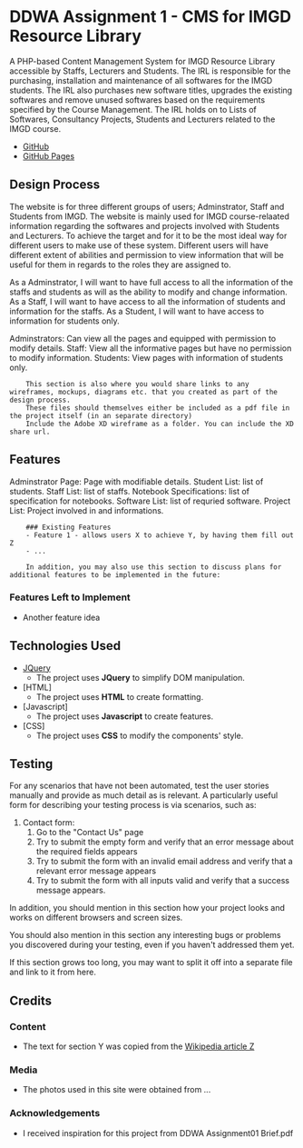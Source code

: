 # DDWA Assignment 1 - CMS for IMGD Resource Library

A PHP-based Content Management System for IMGD Resource Library accessible by Staffs, Lecturers and Students. The IRL is responsible for the purchasing, installation and maintenance of all softwares for the IMGD students. The IRL also purchases new software titles, upgrades the existing softwares and remove unused softwares based on the requirements specified by the Course Management. The IRL holds on to Lists of Softwares, Consultancy Projects, Students and Lecturers related to the IMGD course. 

- [GitHub](https://github.com/osshiya/DME-Assignment-1.git)
- [GitHub Pages](https://osshiya.github.io/DDWA-Assignment-1/)

## Design Process
The website is for three different groups of users; Adminstrator, Staff and Students from IMGD. The website is mainly used for IMGD course-relaated information regarding the softwares and projects involved with Students and Lecturers. To achieve the target and for it to be the most ideal way for different users to make use of these system. Different users will have different extent of abilities and permission to view information that will be useful for them in regards to the roles they are assigned to.

 As a Adminstrator, I will want to have full access to all the information of the staffs and students as will as the ability to modify and change information.
 As a Staff, I will want to have access to all the information of students and information for the staffs.
 As a Student, I will want to have access to information for students only.

Adminstrators: Can view all the pages and equipped with permission to modify details.
Staff: View all the informative pages but have no permission to modify information.
Students: View pages with information of students only.

        This section is also where you would share links to any wireframes, mockups, diagrams etc. that you created as part of the design process. 
        These files should themselves either be included as a pdf file in the project itself (in an separate directory)
        Include the Adobe XD wireframe as a folder. You can include the XD share url. 

## Features
Adminstrator Page: Page with modifiable details.
Student List: list of students.
Staff List: list of staffs.
Notebook Specifications: list of specification for notebooks.
Software List: list of requried software.
Project List: Project involved in and informations.
 
        ### Existing Features
        - Feature 1 - allows users X to achieve Y, by having them fill out Z
        - ...

        In addition, you may also use this section to discuss plans for additional features to be implemented in the future:

### Features Left to Implement
- Another feature idea

## Technologies Used
- [JQuery](https://jquery.com)
    - The project uses **JQuery** to simplify DOM manipulation.
- [HTML]
    - The project uses **HTML** to create formatting.
- [Javascript]
    - The project uses **Javascript** to create features.
- [CSS]
    - The project uses **CSS** to modify the components' style.


## Testing

For any scenarios that have not been automated, test the user stories manually and provide as much detail as is relevant. A particularly useful form for describing your testing process is via scenarios, such as:

1. Contact form:
    1. Go to the "Contact Us" page
    2. Try to submit the empty form and verify that an error message about the required fields appears
    3. Try to submit the form with an invalid email address and verify that a relevant error message appears
    4. Try to submit the form with all inputs valid and verify that a success message appears.

In addition, you should mention in this section how your project looks and works on different browsers and screen sizes.

You should also mention in this section any interesting bugs or problems you discovered during your testing, even if you haven't addressed them yet.

If this section grows too long, you may want to split it off into a separate file and link to it from here.

## Credits

### Content
- The text for section Y was copied from the [Wikipedia article Z](https://en.wikipedia.org/wiki/Z)

### Media
- The photos used in this site were obtained from ...

### Acknowledgements
- I received inspiration for this project from DDWA Assignment01 Brief.pdf
